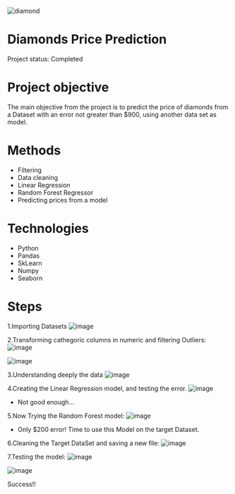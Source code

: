 

![diamond](https://user-images.githubusercontent.com/104516688/206201295-23865923-766e-4438-b2c2-26ce687a9acb.jpeg)


# Diamonds Price Prediction

  Project status: Completed
  
# Project objective

  The main objective from the project is to predict the price of diamonds from a Dataset with an error not greater than $900, using another data set as model.
  
# Methods

  - Filtering
  - Data cleaning
  - Linear Regression
  - Random Forest Regressor
  - Predicting prices from a model
  
# Technologies 

  - Python
  - Pandas
  - SkLearn
  - Numpy
  - Seaborn
  

# Steps
1.Importing Datasets
  ![image](https://user-images.githubusercontent.com/104516688/204296281-fc9023d2-35ce-40a6-8225-4c4ca380bf21.png)
  
  
2.Transforming cathegoric columns in numeric and filtering Outliers:
 ![image](https://user-images.githubusercontent.com/104516688/204296911-5145c8e2-749f-40eb-9a8e-f95dd562849c.png)

 ![image](https://user-images.githubusercontent.com/104516688/204298452-bfc4f026-c08c-4c9f-808a-2cc448fb796e.png)
 

3.Understanding deeply the data
 ![image](https://user-images.githubusercontent.com/104516688/204299227-dd5c2c3b-009b-4b22-b87b-b1ae1b2488c9.png)


4.Creating the Linear Regression model, and testing the error.
 ![image](https://user-images.githubusercontent.com/104516688/204300834-f599cb33-1dbb-47b1-b93d-20df722fb2e6.png)
 - Not good enough...
 
5.Now Trying the Random Forest model:
 ![image](https://user-images.githubusercontent.com/104516688/204301555-b106247f-906b-4fec-b06f-6b532a45dce4.png)
 - Only $200 error! Time to use this Model on the target Dataset.

6.Cleaning the Target DataSet and saving a new file:
 ![image](https://user-images.githubusercontent.com/104516688/204302974-c60c77b0-bd57-424f-93eb-2a3c0d81ce64.png)

7.Testing the model:
 ![image](https://user-images.githubusercontent.com/104516688/204304314-1f95a448-527a-487f-9865-eb71115ea91c.png)

 ![image](https://user-images.githubusercontent.com/104516688/204304487-84d6d53f-8cf1-4a4b-8639-3d9d1ca20bc1.png)

 Success!!

